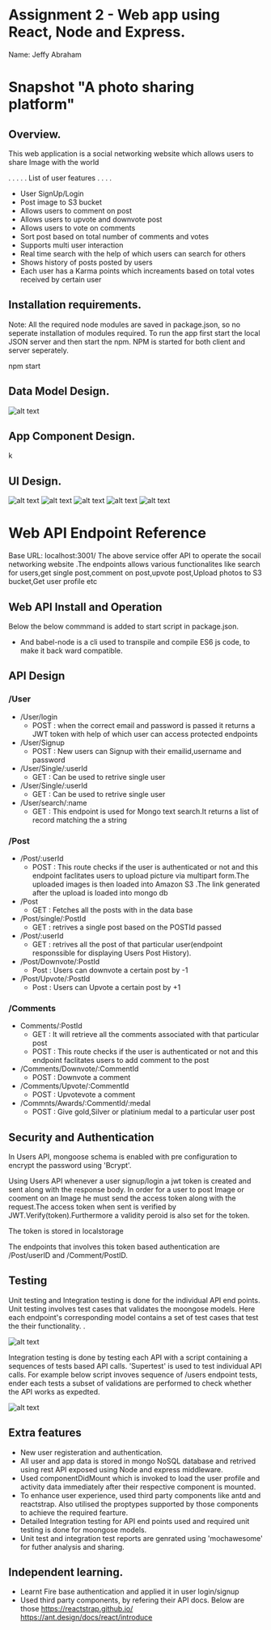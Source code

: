 # Assignment 2 - Web app using React, Node and Express.

Name: Jeffy Abraham

# Snapshot "A photo sharing platform"

## Overview.

This web application is a social networking website which allows users to share Image with the world


 . . . . . List of user features  . . . . 
 
 + User SignUp/Login
 + Post  image to S3 bucket
 + Allows users to comment on post
 + Allows users to upvote and downvote post
 + Allows users to vote on comments
 + Sort post based on total number of comments and votes
 + Supports multi user interaction
 + Real time search with the help of which users can search for others
 + Shows history of posts posted by users
 + Each user has a Karma  points which increaments based on total votes received by certain user 
 

## Installation requirements.

Note: All the required node modules are saved in package.json, so no seperate installation of modules required. To run the app first start the local JSON server and then start the npm. NPM is started for both client and server seperately.

npm start

## Data Model Design.

![alt text](DataModel.png)

## App Component Design.

k  


## UI Design.

![alt text](SigninPage.PNG)
![alt text](SignupPage.PNG)
![alt text](Trending.PNG)
![alt text](Search.PNG)
![alt text](Capture.png)



# Web API Endpoint Reference
Base URL: localhost:3001/
The above service offer API to operate the socail networking website .The endpoints allows various functionalites like search for users,get single post,comment on post,upvote post,Upload photos to S3 bucket,Get user profile etc

## Web API Install and Operation
Below the below commmand is added to start script in package.json. 
 
+ And babel-node is a cli used to transpile and compile ES6 js code, to make it back ward compatible.

## API Design
### /User
+ /User/login
    + POST : when the correct email and password is passed it returns a JWT token with help of which user can access protected endpoints
+ /User/Signup
    + POST : New users can Signup with their emailid,username and password
+ /User/Single/:userId
    + GET : Can be used to retrive single user
+ /User/Single/:userId
    + GET : Can be used to retrive single user    
+ /User/search/:name
    + GET : This  endpoint is used for Mongo text search.It returns a list of record matching the a string
    
### /Post
+ /Post/:userId
    + POST : This route checks if the user is authenticated or not and this endpoint faclitates users to upload picture via multipart form.The uploaded images is then loaded into  Amazon S3 .The link generated after the upload is loaded into mongo db
+ /Post
    + GET : Fetches all the posts with in the data base
+ /Post/single/:PostId
    + GET : retrives a single post based on the POSTId passed
+ /Post/:userId
    + GET : retrives all the post of that particular user(endpoint responssible for displaying Users Post History).
+ /Post/Downvote/:PostId 
    + Post : Users can downvote a certain post by -1 
+ /Post/Upvote/:PostId 
    + Post : Users can Upvote a certain post by +1     
    
    
### /Comments
+ Comments/:PostId
    + GET  : It will retrieve all the comments associated with that particular post
    + POST : This route checks if the user is authenticated or not and this endpoint faclitates users to add comment to the post
+ /Comments/Downvote/:CommentId
    + POST : Downvote a comment
+ /Comments/Upvote/:CommentId
    + POST : Upvotevote a comment
+ /Commnts/Awards/:CommentId/:medal
    + POST : Give gold,Silver or platinium medal to a particular user post
 

## Security and Authentication

In Users API, mongoose schema is enabled with pre configuration to encrypt the password using 'Bcrypt'. 

Using Users API whenever a user signup/login a jwt token is created and sent along with the response body. In order for a user to post Image or cooment on an Image he must send the access token along with the request.The access token when sent is verified by JWT.Verify(token).Furthermore a validity peroid  is also set for the token.

The token is stored in localstorage

The endpoints that involves this token based authentication are /Post/userID and /Comment/PostID.

## Testing

Unit testing and Integration testing is done for the individual API end points. 
Unit testing involves test cases that validates the moongose models. Here each endpoint's corresponding model contains a set of test cases that test the their functionality. .

![alt text](UnitTesting.png)

Integration testing is done by testing each API with a script containing a sequences of tests based API calls. 'Supertest' is used to test individual API calls. For example below script invoves sequence of /users endpoint tests, ender each tests a subset of validations are performed to check whether the API works as expedted.

![alt text](Capture.PNG)




## Extra features

+ New user registeration and authentication.
+ All user and app data is stored in mongo NoSQL database and retrived using rest API exposed using Node and express middleware.
+ Used componentDidMount which is invoked to load the user profile and activity data  immediately after their respective component is mounted.
+ To enhance user experience, used third party components like antd and reactstrap. Also utilised the proptypes supported by those components to achieve the required fearture. 
+ Detailed Integration testing for API end points used and required unit testing is done for moongose models.
+ Unit test and integration test reports are genrated using 'mochawesome' for futher analysis and sharing. 


## Independent learning.

+ Learnt Fire base authentication and applied it in user login/signup
+ Used third party components, by refering their API docs. Below are those
https://reactstrap.github.io/
https://ant.design/docs/react/introduce



[model]: ./images/datamodel.PNG
[image1]: ./images/login.PNG
[image2]: ./images/signup.PNG
[image4]: ./images/profile.PNG
[image6]: ./images/activityList.PNG
[image8]: ./images/createitem.PNG
[image9]: ./images/privacyscreen.PNG
[testingimage1]: ./images/unitTest.PNG
[testingimage2]: ./images/integTest.PNG
